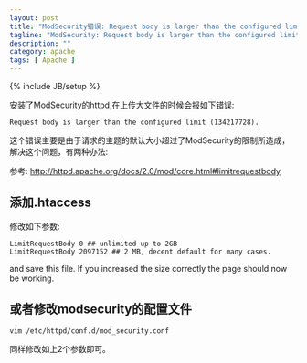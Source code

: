 ```yaml
---
layout: post
title: "ModSecurity错误: Request body is larger than the configured limit"
tagline: "ModSecurity: Request body is larger than the configured limit"
description: ""
category: apache
tags: [ Apache ]
---
```

{% include JB/setup %}

安装了ModSecurity的httpd,在上传大文件的时候会报如下错误:

	Request body is larger than the configured limit (134217728).

这个错误主要是由于请求的主题的默认大小超过了ModSecurity的限制所造成，解决这个问题，有两种办法:

参考: http://httpd.apache.org/docs/2.0/mod/core.html#limitrequestbody

## 添加.htaccess

修改如下参数:

	LimitRequestBody 0 ## unlimited up to 2GB
	LimitRequestBody 2097152 ## 2 MB, decent default for many cases.

and save this file. If you increased the size correctly the page should now be working.

## 或者修改modsecurity的配置文件

	vim /etc/httpd/conf.d/mod_security.conf

同样修改如上2个参数即可。
